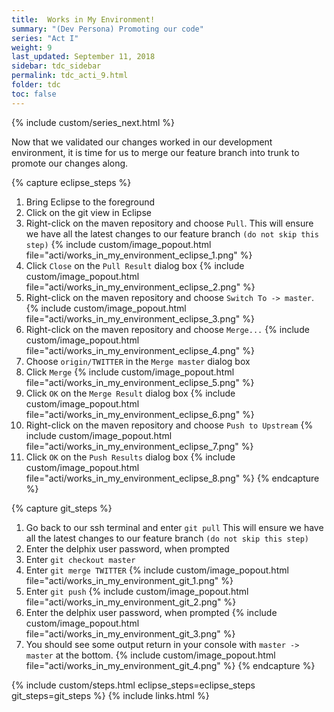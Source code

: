 ```yaml
---
title:  Works in My Environment!
summary: "(Dev Persona) Promoting our code"
series: "Act I"
weight: 9
last_updated: September 11, 2018
sidebar: tdc_sidebar
permalink: tdc_acti_9.html
folder: tdc
toc: false
---
```

<!-- {% include custom/series.html %} -->
{% include custom/series_next.html %}

Now that we validated our changes worked in our development environment, it is time for us to merge our feature branch into trunk to promote our changes along.

{% capture eclipse_steps %}
1. Bring Eclipse to the foreground
2. Click on the git view in Eclipse
3. Right-click on the maven repository and choose `Pull`. This will ensure we have all the latest changes to our feature branch `(do not skip this step)`
   {% include custom/image_popout.html file="acti/works_in_my_environment_eclipse_1.png" %}
4. Click `Close` on the `Pull Result` dialog box
   {% include custom/image_popout.html file="acti/works_in_my_environment_eclipse_2.png" %}
5. Right-click on the maven repository and choose `Switch To -> master`.
   {% include custom/image_popout.html file="acti/works_in_my_environment_eclipse_3.png" %}
6. Right-click on the maven repository and choose `Merge...`
   {% include custom/image_popout.html file="acti/works_in_my_environment_eclipse_4.png" %}
7. Choose `origin/TWITTER` in the `Merge master` dialog box
8. Click `Merge`
   {% include custom/image_popout.html file="acti/works_in_my_environment_eclipse_5.png" %}
9. Click `OK` on the `Merge Result` dialog box
   {% include custom/image_popout.html file="acti/works_in_my_environment_eclipse_6.png" %}
10. Right-click on the maven repository and choose `Push to Upstream`
    {% include custom/image_popout.html file="acti/works_in_my_environment_eclipse_7.png" %}
11. Click `OK` on the `Push Results` dialog box
    {% include custom/image_popout.html file="acti/works_in_my_environment_eclipse_8.png" %}
{% endcapture %}

{% capture git_steps %}
1. Go back to our ssh terminal and enter `git pull` This will ensure we have all the latest changes to our feature branch `(do not skip this step)`
2. Enter the delphix user password, when prompted
3. Enter `git checkout master`
4. Enter `git merge TWITTER`
   {% include custom/image_popout.html file="acti/works_in_my_environment_git_1.png" %}
5. Enter `git push`
   {% include custom/image_popout.html file="acti/works_in_my_environment_git_2.png" %}
6. Enter the delphix user password, when prompted
   {% include custom/image_popout.html file="acti/works_in_my_environment_git_3.png" %}
7. You should see some output return in your console with `master -> master` at the bottom.
   {% include custom/image_popout.html file="acti/works_in_my_environment_git_4.png" %}
{% endcapture %}

{% include custom/steps.html eclipse_steps=eclipse_steps git_steps=git_steps %}
{% include links.html %}